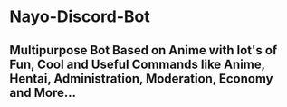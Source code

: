 # Nayo-Discord-Bot
## Multipurpose Bot Based on Anime with lot's of Fun, Cool and Useful Commands like Anime, Hentai, Administration, Moderation, Economy and More...

